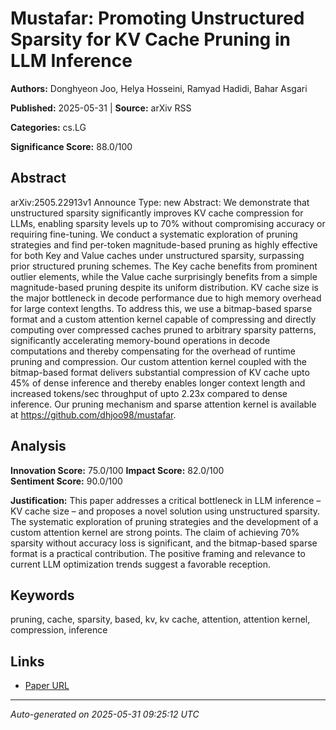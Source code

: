 # Mustafar: Promoting Unstructured Sparsity for KV Cache Pruning in LLM Inference

**Authors:** Donghyeon Joo, Helya Hosseini, Ramyad Hadidi, Bahar Asgari

**Published:** 2025-05-31 | **Source:** arXiv RSS

**Categories:** cs.LG

**Significance Score:** 88.0/100

## Abstract

arXiv:2505.22913v1 Announce Type: new 
Abstract: We demonstrate that unstructured sparsity significantly improves KV cache compression for LLMs, enabling sparsity levels up to 70% without compromising accuracy or requiring fine-tuning. We conduct a systematic exploration of pruning strategies and find per-token magnitude-based pruning as highly effective for both Key and Value caches under unstructured sparsity, surpassing prior structured pruning schemes. The Key cache benefits from prominent outlier elements, while the Value cache surprisingly benefits from a simple magnitude-based pruning despite its uniform distribution. KV cache size is the major bottleneck in decode performance due to high memory overhead for large context lengths. To address this, we use a bitmap-based sparse format and a custom attention kernel capable of compressing and directly computing over compressed caches pruned to arbitrary sparsity patterns, significantly accelerating memory-bound operations in decode computations and thereby compensating for the overhead of runtime pruning and compression. Our custom attention kernel coupled with the bitmap-based format delivers substantial compression of KV cache upto 45% of dense inference and thereby enables longer context length and increased tokens/sec throughput of upto 2.23x compared to dense inference. Our pruning mechanism and sparse attention kernel is available at https://github.com/dhjoo98/mustafar.

## Analysis

**Innovation Score:** 75.0/100
**Impact Score:** 82.0/100  
**Sentiment Score:** 90.0/100

**Justification:** This paper addresses a critical bottleneck in LLM inference – KV cache size – and proposes a novel solution using unstructured sparsity. The systematic exploration of pruning strategies and the development of a custom attention kernel are strong points. The claim of achieving 70% sparsity without accuracy loss is significant, and the bitmap-based sparse format is a practical contribution. The positive framing and relevance to current LLM optimization trends suggest a favorable reception.

## Keywords

pruning, cache, sparsity, based, kv, kv cache, attention, attention kernel, compression, inference

## Links

- [Paper URL](https://arxiv.org/abs/2505.22913)

---
*Auto-generated on 2025-05-31 09:25:12 UTC*
